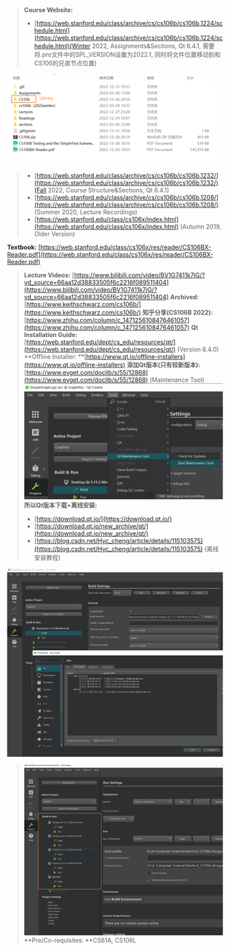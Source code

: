 > **Course Website:** 
> - [https://web.stanford.edu/class/archive/cs/cs106b/cs106b.1224/schedule.html](https://web.stanford.edu/class/archive/cs/cs106b/cs106b.1224/schedule.html)(Winter 2022, Assignments&Sections, Qt 6.4.1, 需要将.pro文件中的SPL_VERSION设置为2022.1, 同时将文件位置移动到和CS106的兄弟节点位置)
> 
![image.png](Related_Resources.assets/20230302_2138077968.png)
> - [https://web.stanford.edu/class/archive/cs/cs106b/cs106b.1232/](https://web.stanford.edu/class/archive/cs/cs106b/cs106b.1232/)(Fall 2022, Course Structure&Sections, Qt 6.4.1) 
> - [https://web.stanford.edu/class/archive/cs/cs106b/cs106b.1208/](https://web.stanford.edu/class/archive/cs/cs106b/cs106b.1208/) (Summer 2020, Lecture Recordings)
> - [https://web.stanford.edu/class/cs106x/index.html](https://web.stanford.edu/class/cs106x/index.html) (Autumn 2019, Older Version)
> 
**Textbook:** [https://web.stanford.edu/class/cs106x/res/reader/CS106BX-Reader.pdf](https://web.stanford.edu/class/cs106x/res/reader/CS106BX-Reader.pdf)
> **Lecture Videos:** [https://www.bilibili.com/video/BV1G7411k7jG/?vd_source=66aa12d38833505f6c2216f089511404](https://www.bilibili.com/video/BV1G7411k7jG/?vd_source=66aa12d38833505f6c2216f089511404)
> **Archived:** [https://www.keithschwarz.com/cs106b/](https://www.keithschwarz.com/cs106b/)
> **知乎分享(CS106B 2022):** [https://www.zhihu.com/column/c_1471256108476461057](https://www.zhihu.com/column/c_1471256108476461057)
> **Qt Installation Guide:** [https://web.stanford.edu/dept/cs_edu/resources/qt/](https://web.stanford.edu/dept/cs_edu/resources/qt/) (Version 6.4.0)
> **Offline Installer: **[https://www.qt.io/offline-installers](https://www.qt.io/offline-installers)
> **添加Qt版本(只有较新版本):** [https://www.evget.com/doclib/s/55/12868](https://www.evget.com/doclib/s/55/12868) (Maintenance Tool)
> ![image.png](Related_Resources.assets/20230302_2138083496.png)
> **所以Qt版本下载+离线安装:**
> - [https://download.qt.io/](https://download.qt.io/)
> - [https://download.qt.io/new_archive/qt/](https://download.qt.io/new_archive/qt/)
> - [https://blog.csdn.net/Hyc_cheng/article/details/115103575](https://blog.csdn.net/Hyc_cheng/article/details/115103575) (离线安装教程)
> 
![image.png](Related_Resources.assets/20230302_2138089680.png)
> ![image.png](Related_Resources.assets/20230302_2138088833.png)
> **Pre/Co-requisites: **CS61A, CS106L




